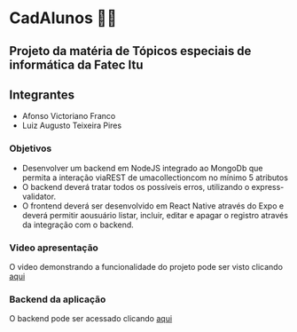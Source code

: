 # CadAlunos 👨‍🎓

## Projeto da matéria de Tópicos especiais de informática da Fatec Itu
## Integrantes
- Afonso Victoriano Franco
- Luiz Augusto Teixeira Pires
### Objetivos 
-  Desenvolver um backend em NodeJS integrado ao MongoDb que permita a interação viaREST de umacollectioncom no mínimo 5 atributos
- O backend deverá tratar todos os possíveis erros, utilizando o express-validator.
- O frontend deverá ser desenvolvido em React Native através do Expo e deverá permitir aousuário listar, incluir, editar e apagar o registro através da integração com o backend.

### Video apresentação
O video demonstrando a funcionalidade do projeto pode ser visto clicando [aqui](https://www.youtube.com/watch?v=GaiAhh_TCgk)

### Backend da aplicação
O backend pode ser acessado clicando [aqui](https://github.com/luizaugusto527/cadAluno-backend)
